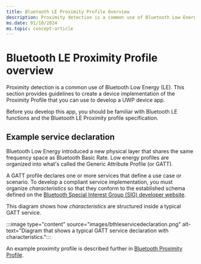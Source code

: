 ```yaml
---
title: Bluetooth LE Proximity Profile Overview
description: Proximity detection is a common use of Bluetooth Low Energy (LE).
ms.date: 01/10/2024
ms.topic: concept-article
---
```


# Bluetooth LE Proximity Profile overview

Proximity detection is a common use of Bluetooth Low Energy (LE). This section provides guidelines to create a device implementation of the Proximity Profile that you can use to develop a UWP device app.

Before you develop this app, you should be familiar with Bluetooth LE functions and the Bluetooth LE Proximity profile specification.

## Example service declaration

Bluetooth Low Energy introduced a new physical layer that shares the same frequency space as Bluetooth Basic Rate. Low energy profiles are organized into what's called the Generic Attribute Profile (or GATT).

A GATT profile declares one or more services that define a use case or scenario. To develop a compliant service implementation, you must organize *characteristics* so that they conform to the established schema defined on the [Bluetooth Special Interest Group (SIG) developer website](https://www.bluetooth.com/develop-with-bluetooth/).

This diagram shows how *characteristics* are structured inside a typical GATT service.

:::image type="content" source="images/bthleservicedeclaration.png" alt-text="Diagram that shows a typical GATT service declaration with characteristics.":::

An example proximity profile is described further in [Bluetooth Proximity Profile](bluetooth-proximity-profile.md).
